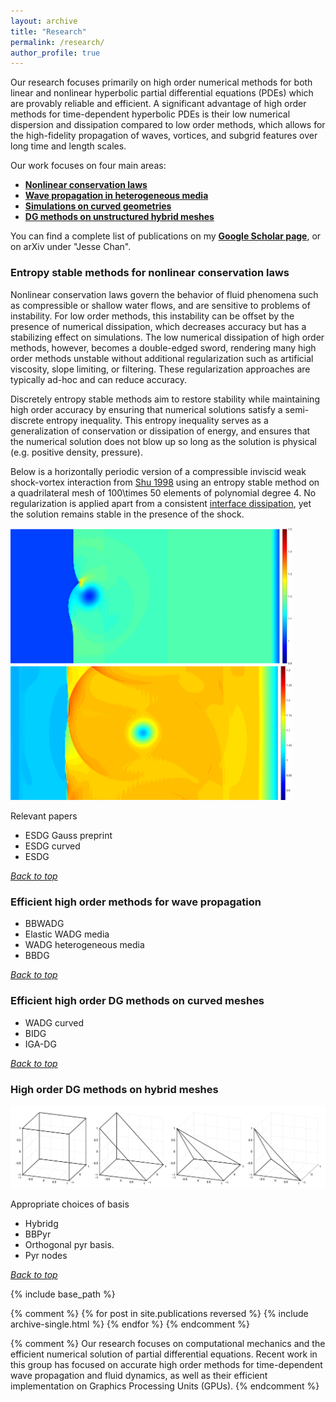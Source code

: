 ```yaml
---
layout: archive
title: "Research"
permalink: /research/
author_profile: true
---
```


Our research focuses primarily on high order numerical methods for both linear and nonlinear hyperbolic partial differential equations (PDEs) which are provably reliable and efficient. A significant advantage of high order methods for time-dependent hyperbolic PDEs is their low numerical dispersion and dissipation compared to low order methods, which allows for the high-fidelity propagation of waves, vortices, and subgrid features over long time and length scales. 

Our work focuses on four main areas: 
- [**Nonlinear conservation laws**](#entropy-stable-methods-for-nonlinear-conservation-laws)
- [**Wave propagation in heterogeneous media**](#efficient-high-order-methods-for-wave-propagation)
- [**Simulations on curved geometries**](#efficient-high-order-dg-methods-on-curved-meshes)
- [**DG methods on unstructured hybrid meshes**](#high-order-dg-methods-on-hybrid-meshes)

You can find a complete list of publications on my [**Google Scholar page**](https://scholar.google.com/citations?user=nA29Z5YAAAAJ&hl=en/), or on arXiv under "Jesse Chan". 

### Entropy stable methods for nonlinear conservation laws

Nonlinear conservation laws govern the behavior of fluid phenomena such as compressible or shallow water flows, and are sensitive to problems of instability. For low order methods, this instability can be offset by the presence of numerical dissipation, which decreases accuracy but has a stabilizing effect on simulations.  The low numerical dissipation of high order methods, however, becomes a double-edged sword, rendering many high order methods unstable without additional regularization such as artificial viscosity, slope limiting, or filtering. These regularization approaches are typically ad-hoc and can reduce accuracy. 

Discretely entropy stable methods aim to restore stability while maintaining high order accuracy by ensuring that numerical solutions satisfy a semi-discrete entropy inequality. This entropy inequality serves as a generalization of  conservation or dissipation of energy, and ensures that the numerical solution does not blow up so long as the solution is physical (e.g. positive density, pressure). 

Below is a horizontally periodic version of a compressible inviscid weak shock-vortex interaction from [Shu 1998](https://ntrs.nasa.gov/archive/nasa/casi.ntrs.nasa.gov/19980007543.pdf) using an entropy stable method on a quadrilateral mesh of 100\times 50 elements of polynomial degree 4. No regularization is applied apart from a consistent [interface dissipation](https://www.sciencedirect.com/science/article/pii/S0021999116306477), yet the solution remains stable in the presence of the shock. 

<img src="../files/shockVortexTp3.png" width="450" />
<img src="../files/shockVortexTp7.png" width="450" />

Relevant papers
- ESDG Gauss preprint
- ESDG curved
- ESDG

[*Back to top*](#top)

### Efficient high order methods for wave propagation



- BBWADG
- Elastic WADG media
- WADG heterogeneous media
- BBDG

[*Back to top*](#top)

### Efficient high order DG methods on curved meshes

- WADG curved
- BIDG
- IGA-DG

[*Back to top*](#top)

### High order DG methods on hybrid meshes 

<img src="../files/hybrid_elems.png" width="800" />

Appropriate choices of basis

- Hybridg
- BBPyr
- Orthogonal pyr basis.
- Pyr nodes

[*Back to top*](#top)

{% include base_path %}

{% comment %}
{% for post in site.publications reversed %}
  {% include archive-single.html %}
{% endfor %}
{% endcomment %}

{% comment %}
Our research focuses on computational mechanics and the efficient numerical solution of partial differential equations. Recent work in this group has focused on accurate high order methods for time-dependent wave propagation and fluid dynamics, as well as their efficient implementation on Graphics Processing Units (GPUs). 
{% endcomment %}

